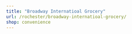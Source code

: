 ```yaml
---
title: "Broadway Internatioal Grocery"
url: /rochester/broadway-internatioal-grocery/
shop: convenience
---
```

